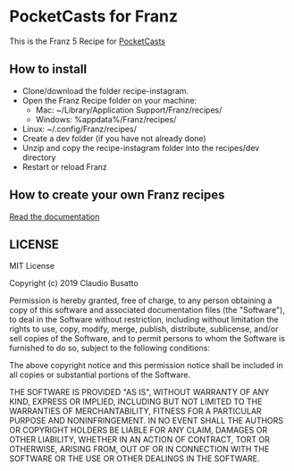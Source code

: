 # PocketCasts for Franz

This is the Franz 5 Recipe for [PocketCasts](https://www.pocketcasts.com/)

## How to install

- Clone/download the folder recipe-instagram.
- Open the Franz Recipe folder on your machine:
  - Mac: ~/Library/Application Support/Franz/recipes/
  - Windows: %appdata%/Franz/recipes/
- Linux: ~/.config/Franz/recipes/
- Create a dev folder (if you have not already done)
- Unzip and copy the recipe-instagram folder into the recipes/dev directory
- Restart or reload Franz

## How to create your own Franz recipes

[Read the documentation](https://github.com/meetfranz/plugins)

## LICENSE

MIT License

Copyright (c) 2019 Claudio Busatto

Permission is hereby granted, free of charge, to any person obtaining a copy
of this software and associated documentation files (the "Software"), to deal
in the Software without restriction, including without limitation the rights
to use, copy, modify, merge, publish, distribute, sublicense, and/or sell
copies of the Software, and to permit persons to whom the Software is
furnished to do so, subject to the following conditions:

The above copyright notice and this permission notice shall be included in all
copies or substantial portions of the Software.

THE SOFTWARE IS PROVIDED "AS IS", WITHOUT WARRANTY OF ANY KIND, EXPRESS OR
IMPLIED, INCLUDING BUT NOT LIMITED TO THE WARRANTIES OF MERCHANTABILITY,
FITNESS FOR A PARTICULAR PURPOSE AND NONINFRINGEMENT. IN NO EVENT SHALL THE
AUTHORS OR COPYRIGHT HOLDERS BE LIABLE FOR ANY CLAIM, DAMAGES OR OTHER
LIABILITY, WHETHER IN AN ACTION OF CONTRACT, TORT OR OTHERWISE, ARISING FROM,
OUT OF OR IN CONNECTION WITH THE SOFTWARE OR THE USE OR OTHER DEALINGS IN THE
SOFTWARE.
